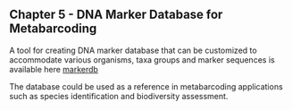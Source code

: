## Chapter 5 - DNA Marker Database for Metabarcoding

A tool for creating DNA marker database that can be customized to accommodate various organisms, taxa groups and marker sequences is available here [markerdb](https://github.com/aswathyseb/markerdb)

The database could be used as a reference in metabarcoding applications such as species identification and biodiversity assessment.

